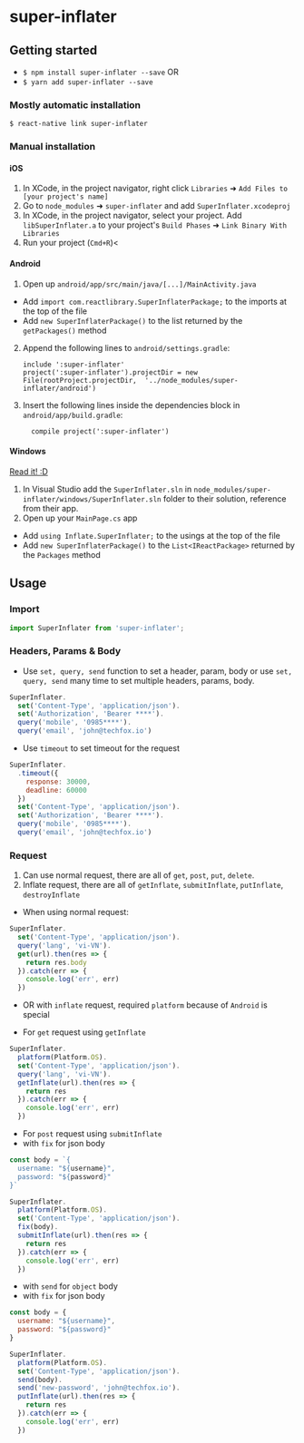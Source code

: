 
# super-inflater

## Getting started

* `$ npm install super-inflater --save`
OR
* `$ yarn add super-inflater --save`

### Mostly automatic installation

`$ react-native link super-inflater`

### Manual installation


#### iOS

1. In XCode, in the project navigator, right click `Libraries` ➜ `Add Files to [your project's name]`
2. Go to `node_modules` ➜ `super-inflater` and add `SuperInflater.xcodeproj`
3. In XCode, in the project navigator, select your project. Add `libSuperInflater.a` to your project's `Build Phases` ➜ `Link Binary With Libraries`
4. Run your project (`Cmd+R`)<

#### Android

1. Open up `android/app/src/main/java/[...]/MainActivity.java`
  - Add `import com.reactlibrary.SuperInflaterPackage;` to the imports at the top of the file
  - Add `new SuperInflaterPackage()` to the list returned by the `getPackages()` method
2. Append the following lines to `android/settings.gradle`:
    ```
    include ':super-inflater'
    project(':super-inflater').projectDir = new File(rootProject.projectDir,  '../node_modules/super-inflater/android')
    ```
3. Insert the following lines inside the dependencies block in `android/app/build.gradle`:
    ```
      compile project(':super-inflater')
    ```

#### Windows
[Read it! :D](https://github.com/ReactWindows/react-native)

1. In Visual Studio add the `SuperInflater.sln` in `node_modules/super-inflater/windows/SuperInflater.sln` folder to their solution, reference from their app.
2. Open up your `MainPage.cs` app
  - Add `using Inflate.SuperInflater;` to the usings at the top of the file
  - Add `new SuperInflaterPackage()` to the `List<IReactPackage>` returned by the `Packages` method


## Usage
### Import
```javascript
import SuperInflater from 'super-inflater';
```
### Headers, Params & Body
* Use `set, query, send` function to set a header, param, body or use `set, query, send` many time to set multiple headers, params, body.
```javascript
SuperInflater.
  set('Content-Type', 'application/json').
  set('Authorization', 'Bearer ****').
  query('mobile', '0985****').
  query('email', 'john@techfox.io')
```
* Use `timeout` to set timeout for the request
```javascript
SuperInflater.
  .timeout({
    response: 30000,
    deadline: 60000
  })
  set('Content-Type', 'application/json').
  set('Authorization', 'Bearer ****').
  query('mobile', '0985****').
  query('email', 'john@techfox.io')
```
### Request
1. Can use normal request, there are all of `get`, `post`, `put`, `delete`.
2. Inflate request, there are all of `getInflate`, `submitInflate`, `putInflate`, `destroyInflate`
* When using normal request:
```javascript
SuperInflater.
  set('Content-Type', 'application/json').
  query('lang', 'vi-VN').
  get(url).then(res => {
    return res.body
  }).catch(err => {
    console.log('err', err)
  })
```
* OR with `inflate` request, required `platform` because of `Android` is special

* For `get` request using `getInflate`
```javascript
SuperInflater.
  platform(Platform.OS).
  set('Content-Type', 'application/json').
  query('lang', 'vi-VN').
  getInflate(url).then(res => {
    return res
  }).catch(err => {
    console.log('err', err)
  })
```

* For `post` request using `submitInflate`
* with `fix` for json body
```javascript
const body = `{
  username: "${username}",
  password: "${password}"
}`

SuperInflater.
  platform(Platform.OS).
  set('Content-Type', 'application/json').
  fix(body).
  submitInflate(url).then(res => {
    return res
  }).catch(err => {
    console.log('err', err)
  })
```
* with `send` for `object` body
* with `fix` for json body
```javascript
const body = {
  username: "${username}",
  password: "${password}"
}

SuperInflater.
  platform(Platform.OS).
  set('Content-Type', 'application/json').
  send(body).
  send('new-password', 'john@techfox.io').
  putInflate(url).then(res => {
    return res
  }).catch(err => {
    console.log('err', err)
  })
```